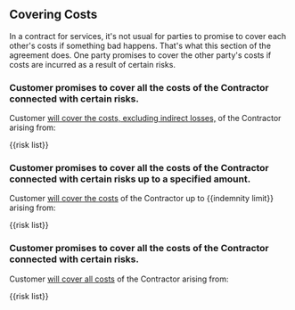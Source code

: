 ## Covering Costs

In a contract for services, it's not usual for parties to promise to cover each other's costs if something bad happens.  That's what this section of the agreement does.  One party promises to cover the other party's costs if costs are incurred as a result of certain risks.

### Customer promises to cover all the costs of the Contractor connected with certain risks.

Customer [will cover the costs, excluding indirect losses,](https://github.com/lawpatch/au-indemnity/blob/613db5bf46a5d99be8ee01d514f6030e6e636325/au-indemnity-2.md) of the Contractor arising from:

{{risk list}}

### Customer promises to cover all the costs of the Contractor connected with certain risks up to a specified amount.

Customer [will cover the costs](https://github.com/lawpatch/au-indemnity/blob/613db5bf46a5d99be8ee01d514f6030e6e636325/au-indemnity-1.md) of the Contractor up to {{indemnity limit}} arising from:

{{risk list}}

### Customer promises to cover all the costs of the Contractor connected with certain risks.

Customer [will cover all costs](https://github.com/lawpatch/au-indemnity/blob/613db5bf46a5d99be8ee01d514f6030e6e636325/au-indemnity-0.md) of the Contractor arising from:

{{risk list}}
